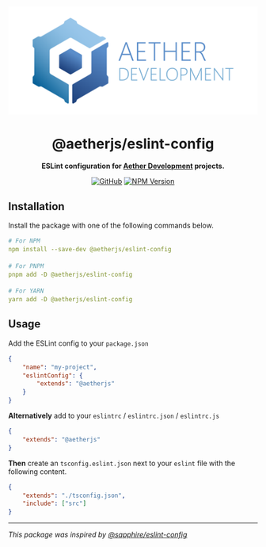 <div align="center">
<img src="https://github.com/aether-development/.github/blob/69ea94cf3c71445296dff428ad3bf8eeffccc72d/resources/Aether%20Development%20Logo.png" width="546" alt="aether-framework" />

# @aetherjs/eslint-config

**ESLint configuration for <u>Aether Development</u> projects.**

[![GitHub](https://img.shields.io/github/license/aether-development/utilities?color=5094c1&style=for-the-badge)](https://github.com/aether-development/utilities/blob/main/LICENSE.md)
[![NPM Version](https://img.shields.io/npm/v/@aetherjs/eslint-config?color=5a8dca&style=for-the-badge)](https://www.npmjs.com/package/@aetherjs/eslint-config)

</div>

## Installation
Install the package with one of the following commands below.
```yaml
# For NPM
npm install --save-dev @aetherjs/eslint-config

# For PNPM
pnpm add -D @aetherjs/eslint-config

# For YARN
yarn add -D @aetherjs/eslint-config
```

## Usage
Add the ESLint config to your `package.json`
```json
{
    "name": "my-project",
    "eslintConfig": {
        "extends": "@aetherjs"
    }
}
```

**Alternatively** add to your `eslintrc` / `eslintrc.json` / `eslintrc.js`
```json
{
    "extends": "@aetherjs"
}
```

**Then** create an `tsconfig.eslint.json` next to your `eslint` file with the following content.
```json
{
    "extends": "./tsconfig.json",
    "include": ["src"]
}
```

---


_This package was inspired by [@sapphire/eslint-config](https://github.com/sapphiredev/utilities/tree/main/packages/eslint-config)_
